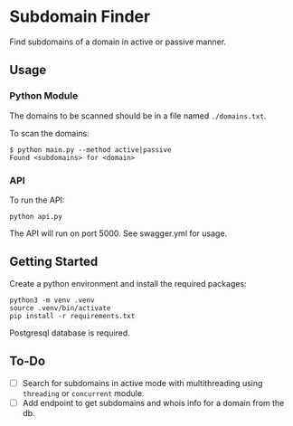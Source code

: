 # Subdomain Finder

Find subdomains of a domain in active or passive manner.

## Usage

### Python Module

The domains to be scanned should be in a file named `./domains.txt`.

To scan the domains:

    $ python main.py --method active|passive
    Found <subdomains> for <domain>

### API

To run the API:

    python api.py

The API will run on port 5000. See swagger.yml for usage.

## Getting Started

Create a python environment and install the required packages:

    python3 -m venv .venv
    source .venv/bin/activate
    pip install -r requirements.txt

Postgresql database is required.

## To-Do

- [ ] Search for subdomains in active mode with multithreading using `threading` or `concurrent` module.
- [ ] Add endpoint to get subdomains and whois info for a domain from the db.
